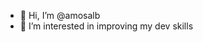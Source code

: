 - 👋 Hi, I’m @amosalb
- 👀 I’m interested in improving my dev skills


<!---
amosalb/amosalb is a ✨ special ✨ repository because its `README.md` (this file) appears on your GitHub profile.
You can click the Preview link to take a look at your changes.
--->
